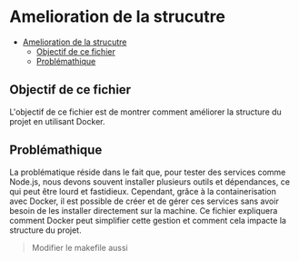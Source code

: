 # Amelioration de la strucutre

- [Amelioration de la strucutre](#amelioration-de-la-strucutre)
	- [Objectif de ce fichier](#objectif-de-ce-fichier)
	- [Problémathique](#problémathique)

## Objectif de ce fichier

L'objectif de ce fichier est de montrer comment améliorer la structure du projet en utilisant Docker.

## Problémathique

La problématique réside dans le fait que, pour tester des services comme Node.js, nous devons souvent installer plusieurs outils et dépendances, ce qui peut être lourd et fastidieux. Cependant, grâce à la containerisation avec Docker, il est possible de créer et de gérer ces services sans avoir besoin de les installer directement sur la machine. Ce fichier expliquera comment Docker peut simplifier cette gestion et comment cela impacte la structure du projet.

> Modifier le makefile aussi



